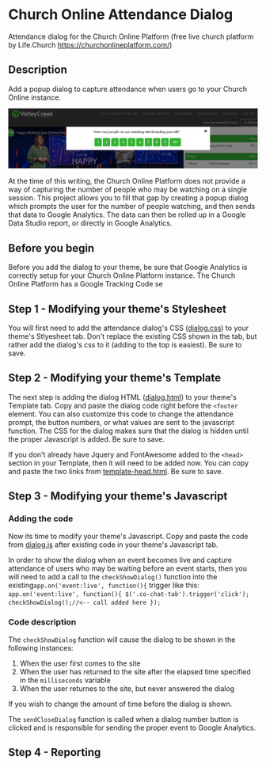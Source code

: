 # Church Online Attendance Dialog
Attendance dialog for the Church Online Platform (free live church platform by Life.Church https://churchonlineplatform.com/)
## Description
Add a popup dialog to capture attendance when users go to your Church Online instance. 

![Attendance Dialog](/attendance-dialog.png)

At the time of this writing, the Church Online Platform does not provide a way of capturing the number of people who may be watching on a single session. This project allows you to fill that gap by creating a popup dialog which prompts the user for the number of people watching, and then sends that data to Google Analytics. The data can then be rolled up in a Google Data Studio report, or directly in Google Analytics.

## Before you begin
Before you add the dialog to your theme, be sure that Google Analytics is correctly setup for your Church Online Platform instance. The Church Online Platform has a Google Tracking Code se

## Step 1 - Modifying your theme's Stylesheet
You will first need to add the attendance dialog's CSS ([dialog.css](/dialog.css)) to your theme's Stlyesheet tab. Don't replace the existing CSS shown in the tab, but rather add the dialog's css to it (adding to the top is easiest). Be sure to save.

## Step 2 - Modifying your theme's Template
The next step is adding the dialog HTML ([dialog.html](/dialog.html)) to your theme's Template tab. Copy and paste the dialog code right before the `<footer` element. You can also customize this code to change the attendance prompt, the button numbers, or what values are sent to the javascript function. The CSS for the dialog makes sure that the dialog is hidden until the proper Javascript is added. Be sure to save.

If you don't already have Jquery and FontAwesome added to the `<head>` section in your Template, then it will need to be added now. You can copy and paste the two links from [template-head.html](/template-head.html). Be sure to save.

## Step 3 - Modifying your theme's Javascript
### Adding the code
Now its time to modify your theme's Javascript. Copy and paste the code from [dialog.js](/dialog.js) after existing code in your theme's Javascript tab. 

In order to show the dialog when an event becomes live and capture attendance of users who may be waiting before an event starts, then you will need to add a call to the `checkShowDialog()` function into the existing`app.on('event:live', function(){` trigger like this:
`app.on('event:live', function(){
  $('.co-chat-tab').trigger('click');
  checkShowDialog();//<-- call added here
});`

### Code description
The `checkShowDialog` function will cause the dialog to be shown in the following instances:
1. When the user first comes to the site
2. When the user has returned to the site after the elapsed time specified in the `milliseconds` variable
3. When the user returnes to the site, but never answered the dialog

If you wish to change the amount of time before the dialog is shown.

The `sendCloseDialog` function is called when a dialog number button is clicked and is responsible for sending the proper event to Google Analytics.

## Step 4 - Reporting
